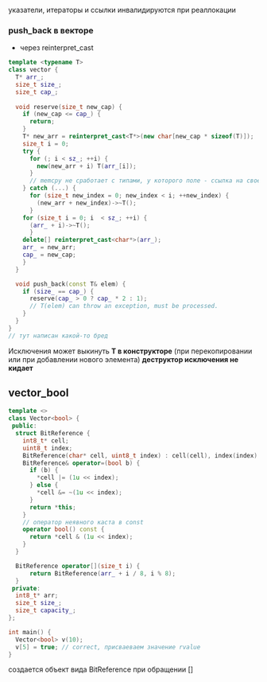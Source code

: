 указатели, итераторы и ссылки инвалидируются при реаллокации 
### push_back в векторе
- через reinterpret_cast
```c++
template <typename T>
class vector {
  T* arr_;
  size_t size_;
  size_t cap_;
  
  void reserve(size_t new_cap) {
    if (new_cap <= cap_) {
      return;
    }
    T* new_arr = reinterpret_cast<T*>(new char[new_cap * sizeof(T)]);
    size_t i = 0;
    try {
      for (; i < sz_; ++i) {
        new(new_arr + i) T(arr_[i]);
      }
      // memcpy не сработает с типами, у которого поле - ссылка на свое же поле
    } catch (...) {
      for (size_t new_index = 0; new_index < i; ++new_index) {
        (new_arr + new_index)->~T();
      }
    for (size_t i = 0; i  < sz_; ++i) {
      (arr_ + i)->~T();
      }
    delete[] reinterpret_cast<char*>(arr_);
    arr_ = new_arr;
    cap_ = new_cap;
    }
  }

  void push_back(const T& elem) {
    if (size_ == cap_) {
      reserve(cap_ > 0 ? cap_ * 2 : 1);
      // T(elem) can throw an exception, must be processed.
    }
  }
}
// тут написан какой-то бред
```
Исключения может выкинуть **T в конструкторе** (при перекопировании или при добавлении нового элемента)
**деструктор исключения не кидает**
## vector_bool
```c++
template <>
class Vector<bool> {
 public:
  struct BitReference {
    int8_t* cell;
    uint8_t index;
    BitReference(char* cell, uint8_t index) : cell(cell), index(index) {}
    BitReference& operator=(bool b) {
      if (b) {
        *cell |= (1u << index);
      } else {
        *cell &= ~(1u << index);
      }
      return *this;
    }
    // оператор неявного каста в const
    operator bool() const {
      return *cell & (1u << index);
    }
  }

  BitReference operator[](size_t i) {
      return BitReference(arr_ + i / 8, i % 8);
  }
 private:
  int8_t* arr;
  size_t size_;
  size_t capacity_;
};

int main() {
  Vector<bool> v(10);
  v[5] = true; // correct, присваеваем значение rvalue
}
```
создается объект вида BitReference при обращении []